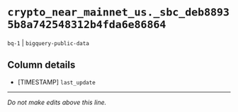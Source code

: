 # `crypto_near_mainnet_us._sbc_deb88935b8a742548312b4fda6e86864`
`bq-1` | `bigquery-public-data`

## Column details
* [TIMESTAMP] `last_update`

-------------------------------------------------------------------------------
*Do not make edits above this line.*
